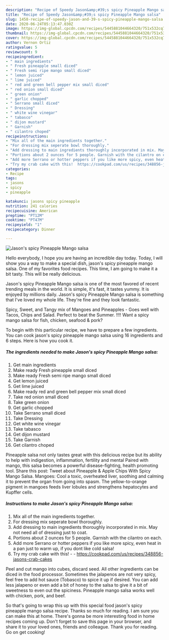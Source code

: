 ```yaml
---
description: "Recipe of Speedy Jason&amp;#39;s spicy Pineapple Mango salsa"
title: "Recipe of Speedy Jason&amp;#39;s spicy Pineapple Mango salsa"
slug: 1458-recipe-of-speedy-jason-and-39-s-spicy-pineapple-mango-salsa
date: 2020-06-24T05:13:47.030Z
image: https://img-global.cpcdn.com/recipes/5445881044664320/751x532cq70/jasons-spicy-pineapple-mango-salsa-recipe-main-photo.jpg
thumbnail: https://img-global.cpcdn.com/recipes/5445881044664320/751x532cq70/jasons-spicy-pineapple-mango-salsa-recipe-main-photo.jpg
cover: https://img-global.cpcdn.com/recipes/5445881044664320/751x532cq70/jasons-spicy-pineapple-mango-salsa-recipe-main-photo.jpg
author: Vernon Ortiz
ratingvalue: 5
reviewcount: 9
recipeingredient:
- " main ingredients"
- " Fresh pineapple small diced"
- " Fresh semi ripe mango small diced"
- " lemon juiced"
- " lime juiced"
- " red and green bell pepper mix small diced"
- " red onion small diced"
- " green onion"
- " garlic chopped"
- " Serrano small diced"
- " Dressing"
- " white wine vinegar"
- " tabasco"
- " dijon mustard"
- " Garnish"
- " cilantro choped"
recipeinstructions:
- "Mix all of the main ingredients together."
- "For dressing mix seperate bowl thoroughly."
- "Add dressing to main ingredients thoroughly incorporated in mix. May not need all of dressing just to coat."
- "Portions about 2 ounces for 5 people. Garnish with the cilantro on each."
- "Add more Serrano or hotter peppers if you like more spicy, even heat in a pan just to warm up, if you dont like cold salsa!"
- "Try my crab cake with this!  https://cookpad.com/us/recipes/348856-jasons-crab-cakes"
categories:
- Recipe
tags:
- jasons
- spicy
- pineapple

katakunci: jasons spicy pineapple 
nutrition: 241 calories
recipecuisine: American
preptime: "PT12M"
cooktime: "PT47M"
recipeyield: "1"
recipecategory: Dinner

---
```



![Jason&#39;s spicy Pineapple Mango salsa](https://img-global.cpcdn.com/recipes/5445881044664320/751x532cq70/jasons-spicy-pineapple-mango-salsa-recipe-main-photo.jpg)

Hello everybody, I hope you are having an incredible day today. Today, I will show you a way to make a special dish, jason&#39;s spicy pineapple mango salsa. One of my favorites food recipes. This time, I am going to make it a bit tasty. This will be really delicious.

Jason&#39;s spicy Pineapple Mango salsa is one of the most favored of recent trending meals in the world. It is simple, it's fast, it tastes yummy. It is enjoyed by millions daily. Jason&#39;s spicy Pineapple Mango salsa is something that I've loved my whole life. They're fine and they look fantastic.

Spicy, Sweet, and Tangy mix of Mangoes and Pineapples - Goes well with Tacos, Chips and Salad. Perfect to beat the Summer. !!!! Want a spicy mango salsa for fish, chicken, seafood &amp; pork?


To begin with this particular recipe, we have to prepare a few ingredients. You can cook jason&#39;s spicy pineapple mango salsa using 16 ingredients and 6 steps. Here is how you cook it.

<!--inarticleads1-->

##### The ingredients needed to make Jason&#39;s spicy Pineapple Mango salsa:

1. Get  main ingredients
1. Make ready  Fresh pineapple small diced
1. Make ready  Fresh semi ripe mango small diced
1. Get  lemon juiced
1. Get  lime juiced
1. Make ready  red and green bell pepper mix small diced
1. Take  red onion small diced
1. Take  green onion
1. Get  garlic chopped
1. Take  Serrano small diced
1. Take  Dressing
1. Get  white wine vinegar
1. Take  tabasco
1. Get  dijon mustard
1. Take  Garnish
1. Get  cilantro choped


Pineapple salsa not only tastes great with this delicious recipe but its ability to help with indigestion, inflammation, fertility and mental Paired with mango, this salsa becomes a powerful disease-fighting, health promoting tool. Share this post: Tweet about Pineapple &amp; Apple Chips With Spicy Mango Salsa. Mangoes: Cool a toxic, overheated liver, soothing and calming it to prevent the organ from going into spasm. The yellow-to-orange pigment in mangoes feeds liver lobules and strengthens hepatocytes and Kupffer cells. 

<!--inarticleads2-->

##### Instructions to make Jason&#39;s spicy Pineapple Mango salsa:

1. Mix all of the main ingredients together.
1. For dressing mix seperate bowl thoroughly.
1. Add dressing to main ingredients thoroughly incorporated in mix. May not need all of dressing just to coat.
1. Portions about 2 ounces for 5 people. Garnish with the cilantro on each.
1. Add more Serrano or hotter peppers if you like more spicy, even heat in a pan just to warm up, if you dont like cold salsa!
1. Try my crab cake with this! -  - https://cookpad.com/us/recipes/348856-jasons-crab-cakes


Peel and cut mango into cubes, discard seed. All other ingredients can be diced in the food processor. Sometimes the jalapenos are not very spicy, feel free to add hot sauce (Tobasco) to spice it up if desired. You can add less jalapeno or even add a bit of honey to the salsa to give it a bit of sweetness to even out the spiciness. Pineapple mango salsa works well with chicken, pork, and beef. 

So that's going to wrap this up with this special food jason&#39;s spicy pineapple mango salsa recipe. Thanks so much for reading. I am sure you can make this at home. There's gonna be more interesting food in home recipes coming up. Don't forget to save this page in your browser, and share it to your loved ones, friends and colleague. Thank you for reading. Go on get cooking!
